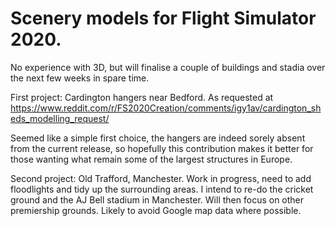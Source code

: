 # Scenery models for Flight Simulator 2020.

No experience with 3D, but will finalise a couple of buildings and stadia over the next few weeks in spare time. 

First project: Cardington hangers near Bedford.  As requested at https://www.reddit.com/r/FS2020Creation/comments/igy1av/cardington_sheds_modelling_request/

Seemed like a simple first choice,  the hangers are indeed sorely absent from the current release, so hopefully this contribution makes it better for those wanting what remain some of the largest structures in Europe.

Second project:  Old Trafford, Manchester.  Work in progress, need to add floodlights and tidy up the surrounding areas.  I intend to re-do the cricket ground and the AJ Bell stadium in Manchester.  Will then focus on other premiership grounds.  Likely to avoid Google map data where possible.




